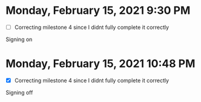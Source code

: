 # Monday, February 15, 2021 9:30 PM
- [ ] Correcting milestone 4 since I didnt fully complete it correctly 

Signing on

# Monday, February 15, 2021 10:48 PM
- [X] Correcting milestone 4 since I didnt fully complete it correctly 

Signing off
